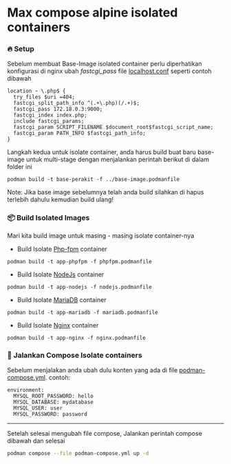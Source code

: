 # Max compose alpine isolated containers

### 🔥 Setup

Sebelum membuat Base-Image isolated container perlu diperhatikan konfigurasi di
nginx ubah _fastcgi_pass_ file [localhost.conf](/etc/nginx/http.d/localhost.conf) seperti contoh dibawah

```
location ~ \.php$ {
  try_files $uri =404;
  fastcgi_split_path_info ^(.+\.php)(/.+)$;
  fastcgi_pass 172.18.0.3:9000;
  fastcgi_index index.php;
  include fastcgi_params;
  fastcgi_param SCRIPT_FILENAME $document_root$fastcgi_script_name;
  fastcgi_param PATH_INFO $fastcgi_path_info;
}
```

Langkah kedua untuk isolate container, anda harus build buat baru base-image untuk multi-stage dengan menjalankan perintah berikut di dalam folder ini

```
podman build -t base-perakit -f ../base-image.podmanfile
```

Note: Jika base image sebelumnya telah anda build silahkan di hapus terlebih dahulu kemudian build ulang!

### 📦 Build Isolated Images

Mari kita build image untuk masing - masing isolate container-nya

-   Build Isolate [Php-fpm](./phpfpm.podmanfile) container

```
podman build -t app-phpfpm -f phpfpm.podmanfile
```

-   Build Isolate [NodeJs](./nodejs.podmanfile) container

```
podman build -t app-nodejs -f nodejs.podmanfile
```

-   Build Isolate [MariaDB](./mariadb.podmanfile) container

```
podman build -t app-mariadb -f mariadb.podmanfile
```

-   Build Isolate [Nginx](./nginx.podmanfile) container

```
podman build -t app-nginx -f nginx.podmanfile
```

### 🚀 Jalankan Compose Isolate containers

Sebelum menjalakan anda ubah dulu konten yang ada di file [podman-compose.yml](./podman-compose.yml). contoh:

```composefile
environment:
  MYSQL_ROOT_PASSWORD: hello
  MYSQL_DATABASE: mydatabase
  MYSQL_USER: user
  MYSQL_PASSWORD: password
```

<hr>
Setelah selesai mengubah file compose, Jalankan perintah compose dibawah dan selesai

```bash
podman compose --file podman-compose.yml up -d
```
